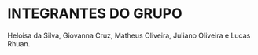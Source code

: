 # INTEGRANTES DO GRUPO
Heloísa da Silva, Giovanna Cruz, Matheus Oliveira, Juliano Oliveira e Lucas Rhuan.

